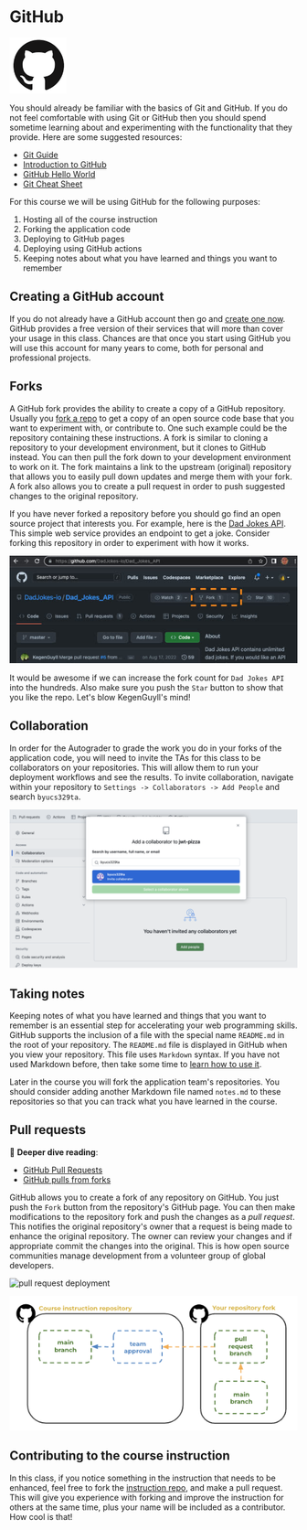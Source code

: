 # GitHub

![GitHub logo](gitHubLogo.png)

You should already be familiar with the basics of Git and GitHub. If you do not feel comfortable with using Git or GitHub then you should spend sometime learning about and experimenting with the functionality that they provide. Here are some suggested resources:

- [Git Guide](https://github.com/git-guides)
- [Introduction to GitHub](https://github.com/skills/introduction-to-github)
- [GitHub Hello World](https://docs.github.com/en/get-started/start-your-journey/hello-world)
- [Git Cheat Sheet](https://training.github.com/downloads/github-git-cheat-sheet/)

For this course we will be using GitHub for the following purposes:

1. Hosting all of the course instruction
1. Forking the application code
1. Deploying to GitHub pages
1. Deploying using GitHub actions
1. Keeping notes about what you have learned and things you want to remember

## Creating a GitHub account

If you do not already have a GitHub account then go and [create one now](https://github.com). GitHub provides a free version of their services that will more than cover your usage in this class. Chances are that once you start using GitHub you will use this account for many years to come, both for personal and professional projects.

## Forks

A GitHub fork provides the ability to create a copy of a GitHub repository. Usually you [fork a repo](https://docs.github.com/en/get-started/quickstart/fork-a-repo) to get a copy of an open source code base that you want to experiment with, or contribute to. One such example could be the repository containing these instructions. A fork is similar to cloning a repository to your development environment, but it clones to GitHub instead. You can then pull the fork down to your development environment to work on it. The fork maintains a link to the upstream (original) repository that allows you to easily pull down updates and merge them with your fork. A fork also allows you to create a pull request in order to push suggested changes to the original repository.

If you have never forked a repository before you should go find an open source project that interests you. For example, here is the [Dad Jokes API](https://github.com/DadJokes-io/Dad_Jokes_API). This simple web service provides an endpoint to get a joke. Consider forking this repository in order to experiment with how it works.

![GitHub fork](gitHubFork.jpg)

It would be awesome if we can increase the fork count for `Dad Jokes API` into the hundreds. Also make sure you push the `Star` button to show that you like the repo. Let's blow KegenGuyll's mind!

## Collaboration

In order for the Autograder to grade the work you do in your forks of the application code, you will need to invite the TAs for this class to be collaborators on your repositories. This will allow them to run your deployment workflows and see the results. To invite collaboration, navigate within your repository to `Settings -> Collaborators -> Add People` and search `byucs329ta`.

![collab](collab.png)

## Taking notes

Keeping notes of what you have learned and things that you want to remember is an essential step for accelerating your web programming skills. GitHub supports the inclusion of a file with the special name `README.md` in the root of your repository. The `README.md` file is displayed in GitHub when you view your repository. This file uses `Markdown` syntax. If you have not used Markdown before, then take some time to [learn how to use it](https://docs.github.com/en/get-started/writing-on-github/getting-started-with-writing-and-formatting-on-github/basic-writing-and-formatting-syntax).

Later in the course you will fork the application team's repositories. You should consider adding another Markdown file named `notes.md` to these repositories so that you can track what you have learned in the course.

## Pull requests

📖 **Deeper dive reading**:

- [GitHub Pull Requests](https://docs.github.com/en/pull-requests/collaborating-with-pull-requests/proposing-changes-to-your-work-with-pull-requests/about-pull-requests)
- [GitHub pulls from forks](https://docs.github.com/en/pull-requests/collaborating-with-pull-requests/proposing-changes-to-your-work-with-pull-requests/creating-a-pull-request-from-a-fork)

GitHub allows you to create a fork of any repository on GitHub. You just push the `Fork` button from the repository's GitHub page. You can then make modifications to the repository fork and push the changes as a _pull request_. This notifies the original repository's owner that a request is being made to enhance the original repository. The owner can review your changes and if appropriate commit the changes into the original. This is how open source communities manage development from a volunteer group of global developers.

![pull request deployment](../sharedImages/pullRequestDeployment.png)

![Pull requests](pullRequests.png)

## Contributing to the course instruction

In this class, if you notice something in the instruction that needs to be enhanced, feel free to fork the [instruction repo](https://github.com/devops329/devops), and make a pull request. This will give you experience with forking and improve the instruction for others at the same time, plus your name will be included as a contributor. How cool is that!
